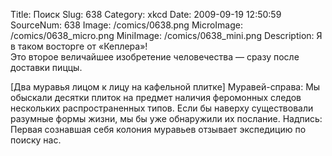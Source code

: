 Title: Поиск 
Slug: 638 
Category: xkcd 
Date: 2009-09-19 12:50:59 
SourceNum: 638 
Image: /comics/0638.png 
MicroImage: /comics/0638_micro.png 
MiniImage: /comics/0638_mini.png 
Description: Я в таком восторге от «Кеплера»!<br>Это второе величайшее изобретение человечества — сразу после доставки пиццы. 

[Два муравья лицом к лицу на кафельной плитке]
Муравей-справа: Мы обыскали десятки плиток на предмет наличия феромонных следов нескольких распространенных типов. Если бы наверху существовали разумные формы жизни, мы бы уже обнаружили их послание.
Надпись: Первая сознавшая себя колония муравьев отзывает экспедицию по поиску нас.